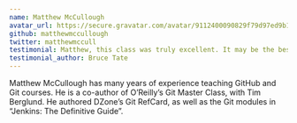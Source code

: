 ```yaml
---
name: Matthew McCullough
avatar_url: https://secure.gravatar.com/avatar/9112400090829f79d97ed9b12056fa4f?s=420&d=https://a248.e.akamai.net/assets.github.com%2Fimages%2Fgravatars%2Fgravatar-140.png
github: matthewmccullough
twitter: matthewmccull
testimonial: Matthew, this class was truly excellent. It may be the best online class I’ve ever attended.
testimonial_author: Bruce Tate
---
```


Matthew McCullough has many years of experience teaching GitHub and Git courses. He is a co-author of O’Reilly’s Git Master Class, with Tim Berglund. He authored DZone’s Git RefCard, as well as the Git modules in “Jenkins: The Definitive Guide”.
